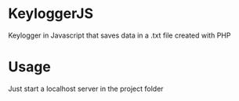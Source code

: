 # KeyloggerJS
Keylogger in Javascript that saves data in a .txt file created with PHP

# Usage 
Just start a localhost server in the project folder 
